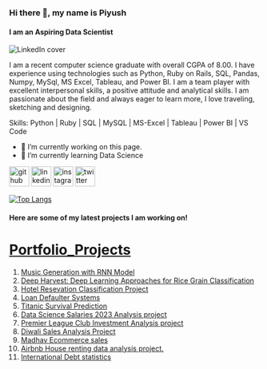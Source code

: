 ### Hi there 👋, my name is Piyush
#### I am an Aspiring Data Scientist

![LinkedIn cover](https://github.com/piyush8227/piyush8227/assets/78916771/ae43308c-ae47-4f21-a749-57c35f154a73)

I am a recent computer science graduate with overall CGPA of 8.00.
I have experience using technologies such as Python, Ruby on Rails, SQL, Pandas, Numpy, MySql, MS Excel, Tableau, and Power BI.
I am a team player with excellent interpersonal skills, a positive attitude and analytical skills.
I am passionate about the field and always eager to learn more, I love traveling, sketching and designing.

Skills: Python | Ruby | SQL | MySQL | MS-Excel | Tableau | Power BI | VS Code 

- 🔭 I’m currently working on this page. 
- 🌱 I’m currently learning Data Science 


[<img src='https://cdn.jsdelivr.net/npm/simple-icons@3.0.1/icons/github.svg' alt='github' height='40'>](https://github.com/piyush8227)  [<img src='https://cdn.jsdelivr.net/npm/simple-icons@3.0.1/icons/linkedin.svg' alt='linkedin' height='40'>](https://www.linkedin.com/in/piyush-more/)  [<img src='https://cdn.jsdelivr.net/npm/simple-icons@3.0.1/icons/instagram.svg' alt='instagram' height='40'>](https://www.instagram.com/piyushm8227/)  [<img src='https://cdn.jsdelivr.net/npm/simple-icons@3.0.1/icons/twitter.svg' alt='twitter' height='40'>](https://twitter.com/Piyush_9034)  

[![Top Langs](https://github-readme-stats.vercel.app/api/top-langs/?username=piyush8227)](https://github.com/anuraghazra/github-readme-stats)

#### Here are some of my latest projects I am working on!

# [Portfolio_Projects](https://github.com/piyush8227/Portfolio_Projects)

1. [Music Generation with RNN Model](https://github.com/piyush8227/Portfolio_Projects/tree/main/Music%20Generation%20With%20Character%20RNN)
2. [Deep Harvest: Deep Learning Approaches for Rice Grain Classification](https://github.com/piyush8227/Rice-Grain-Image-Classification-Task)
3. [Hotel Resevation Classification Project](https://github.com/piyush8227/Portfolio_Projects/tree/main/Hotel%20Reservation%20Project)
4. [Loan Defaulter Systems](https://github.com/piyush8227/Portfolio_Projects/tree/main/Loan%20Defaulter%20System)
5. [Titanic Survival Prediction](https://github.com/piyush8227/Portfolio_Projects/tree/main/Titanic%20Data%20Mini%20Project)
6. [Data Science Salaries 2023 Analysis project](https://github.com/piyush8227/Portfolio_Projects/tree/main/Data%20Science%20Salaries%202023)
7. [Premier League Club Investment Analysis project](https://github.com/piyush8227/Portfolio_Projects/tree/main/Premier-League-Club-Investment)
8. [Diwali Sales Analysis Project](https://github.com/piyush8227/Portfolio_Projects/tree/main/Diwali%20Sales%20Data)
9. [Madhav Ecommerce sales](https://github.com/piyush8227/Portfolio_Projects/tree/main/Madhav%20Ecommerce%20Sales)
10. [Airbnb House renting data analysis project.](https://github.com/piyush8227/Portfolio_Projects/tree/main/Airbnb)
11. [International Debt statistics](https://github.com/piyush8227/Portfolio_Projects/tree/main/Analyze_International_Debt_Statistics)
